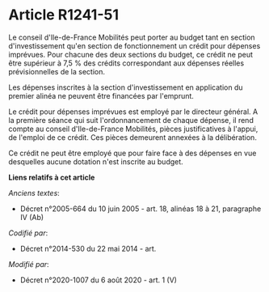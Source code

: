 # Article R1241-51

Le conseil d'Ile-de-France Mobilités peut porter au budget tant en section d'investissement qu'en section de fonctionnement
un crédit pour dépenses imprévues. Pour chacune des deux sections du budget, ce crédit ne peut être supérieur à 7,5 % des
crédits correspondant aux dépenses réelles prévisionnelles de la section.

Les dépenses inscrites à la section d'investissement en application du premier alinéa ne peuvent être financées par
l'emprunt.

Le crédit pour dépenses imprévues est employé par le directeur général. A la première séance qui suit l'ordonnancement de
chaque dépense, il rend compte au conseil d'Ile-de-France Mobilités, pièces justificatives à l'appui, de l'emploi de ce
crédit. Ces pièces demeurent annexées à la délibération.

Ce crédit ne peut être employé que pour faire face à des dépenses en vue desquelles aucune dotation n'est inscrite au budget.

**Liens relatifs à cet article**

_Anciens textes_:

  - Décret n°2005-664 du 10 juin 2005 - art. 18, alinéas 18 à 21, paragraphe IV (Ab)

_Codifié par_:

  - Décret n°2014-530 du 22 mai 2014 - art.

_Modifié par_:

  - Décret n°2020-1007 du 6 août 2020 - art. 1 (V)
